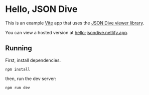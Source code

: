 # Hello, JSON Dive

This is an example [Vite](https://vite.dev/) app that uses the
[JSON Dive viewer library](https://github.com/jsondive/viewer).

You can view a hosted version at [hello-jsondive.netlify.app](https://hello-jsondive.netlify.app).

## Running

First, install dependencies.

```
npm install
```

then, run the dev server:

```
npm run dev
```
